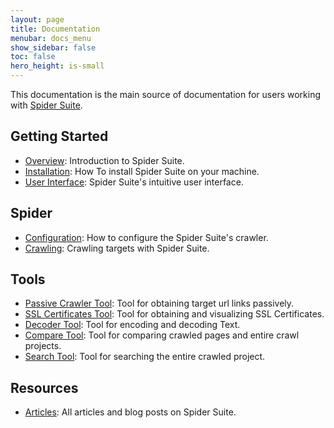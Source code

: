 ```yaml
---
layout: page
title: Documentation
menubar: docs_menu
show_sidebar: false
toc: false
hero_height: is-small
---
```


This documentation is the main source of documentation for users working with [Spider Suite](https://SpiderSuite.github.io).

## Getting Started
* [Overview](Overview): Introduction to Spider Suite.
* [Installation](Installation): How To install Spider Suite on your machine.
* [User Interface](UserInterface): Spider Suite's intuitive user interface.

## Spider
* [Configuration](Configurations): How to configure the Spider Suite's crawler.
* [Crawling](Crawling): Crawling targets with Spider Suite.

## Tools
* [Passive Crawler Tool](Tools#passive-crawler-tool): Tool for obtaining target url links passively.
* [SSL Certificates Tool](Tools#ssl-certificates-tool): Tool for obtaining and visualizing SSL Certificates.
* [Decoder Tool](Tools#decoder-tool): Tool for encoding and decoding Text.
* [Compare Tool](Tools#compare-tool): Tool for comparing crawled pages and entire crawl projects.
* [Search Tool](Tools#search-tool): Tool for searching the entire crawled project.

## Resources
- [Articles](Articles): All articles and blog posts on Spider Suite.